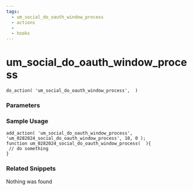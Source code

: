```yaml
---
tags: 
  - um_social_do_oauth_window_process
  - actions
  - 
  - hooks
---
```

# um\_social\_do\_oauth\_window\_process

``` php:no-line-numbers
do_action( 'um_social_do_oauth_window_process',  )
```
<div class='hook-sep'></div>

### Parameters

<div class='hook-sep'></div>



### Sample Usage

``` php:no-line-numbers
add_action( 'um_social_do_oauth_window_process', 'um_0282024_social_do_oauth_window_process', 10, 0 );
function um_0282024_social_do_oauth_window_process(  ){
 // do something
}
```
<div class='hook-sep'></div>



### Related Snippets

Nothing was found

